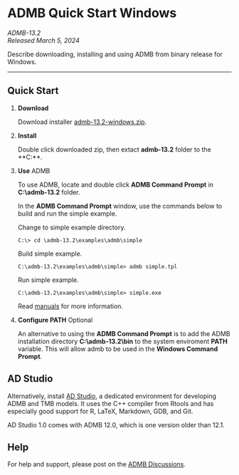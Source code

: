 # ADMB Quick Start Windows

*ADMB-13.2*  
*Released March 5, 2024*  

Describe downloading, installing and using ADMB from binary release for Windows.

---

Quick Start
-----------

1. **Download**

   Download installer [admb-13.2-windows.zip](https://github.com/admb-project/admb/releases/download/admb-13.2/admb-13.2-windows.zip).

2. **Install**

   Double click downloaded zip, then extact **admb-13.2** folder to the **C:\**.

3. **Use** ADMB

   To use ADMB, locate and double click **ADMB Command Prompt** in **C:\admb-13.2** folder.

   In the **ADMB Command Prompt** window, use the commands below to build and run the simple example.

   Change to simple example directory.

   ```
   C:\> cd \admb-13.2\examples\admb\simple
   ```

   Build simple example.

   ```
   C:\admb-13.2\examples\admb\simple> admb simple.tpl
   ```

   Run simple example.

   ```
   C:\admb-13.2\examples\admb\simple> simple.exe
   ```

   Read [manuals](http://www.admb-project.org/docs/manuals/) for more information.

4. **Configure PATH** Optional

   An alternative to using the **ADMB Command Prompt** is to add the ADMB installation directory **C:\admb-13.2\bin** to the system enviroment **PATH** variable.  This will allow admb to be used in the **Windows Command Prompt**.

AD Studio
---------

Alternatively, install [AD Studio](https://github.com/admb-project/adstudio), a
dedicated environment for developing ADMB and TMB models. It uses the C++
compiler from Rtools and has especially good support for R, LaTeX, Markdown,
GDB, and Git.

AD Studio 1.0 comes with ADMB 12.0, which is one version older than 12.1.

Help
----

For help and support, please post on the [ADMB Discussions](https://github.com/admb-project/admb/discussions).
